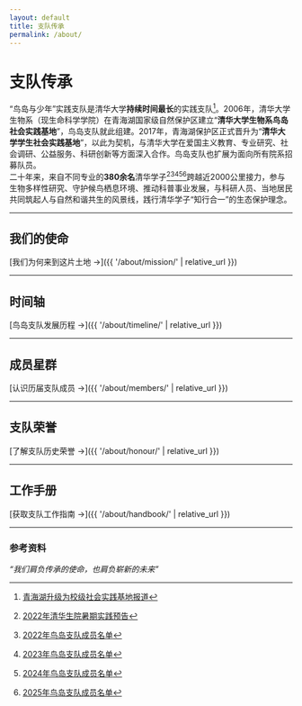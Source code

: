 ```yaml
---
layout: default
title: 支队传承
permalink: /about/
---
```


# 支队传承

“鸟岛与少年”实践支队是清华大学**持续时间最长**的实践支队[^1]。2006年，清华大学生物系（现生命科学学院）在青海湖国家级自然保护区建立“**清华大学生物系鸟岛社会实践基地**”，鸟岛支队就此组建。2017年，青海湖保护区正式晋升为“**清华大学学生社会实践基地**”，以此为契机，与清华大学在爱国主义教育、专业研究、社会调研、公益服务、科研创新等方面深入合作。鸟岛支队也扩展为面向所有院系招募队员。<br/>
二十年来，来自不同专业的**380余名**清华学子[^2][^3][^4][^5][^6]跨越近2000公里接力，参与生物多样性研究、守护候鸟栖息环境、推动科普事业发展，与科研人员、当地居民共同筑起人与自然和谐共生的风景线，践行清华学子“知行合一”的生态保护理念。


---

## 我们的使命

[我们为何来到这片土地 →]({{ '/about/mission/' | relative_url }})

---

## 时间轴

[鸟岛支队发展历程 →]({{ '/about/timeline/' | relative_url }})

---

## 成员星群

[认识历届支队成员 →]({{ '/about/members/' | relative_url }})

---

## 支队荣誉

[了解支队历史荣誉 →]({{ '/about/honour/' | relative_url }})

---

## 工作手册

[获取支队工作指南 →]({{ '/about/handbook/' | relative_url }})

---

### 参考资料

[^1]: [青海湖升级为校级社会实践基地报道](https://mp.weixin.qq.com/s/BjVS2JA2wG2AOeVmKjzOtg)
[^2]: [2022年清华生院暑期实践预告](https://mp.weixin.qq.com/s/n_wQgoGoF5w9lDBroapW0Q)
[^3]: [2022年鸟岛支队成员名单](https://mp.weixin.qq.com/s/MlGklKm3u-EwsWePabH4cA)
[^4]: [2023年鸟岛支队成员名单](https://mp.weixin.qq.com/s/zEbKOcG6GGYelmWfJGX2EA)
[^5]: [2024年鸟岛支队成员名单](https://mp.weixin.qq.com/s/SFq9LYjYmu5E1iAQfdk4kg)
[^6]: [2025年鸟岛支队成员名单](https://mp.weixin.qq.com/s/aHKJgnWccsV3Y4QxhnieNQ)

_“我们肩负传承的使命，也肩负崭新的未来”_
